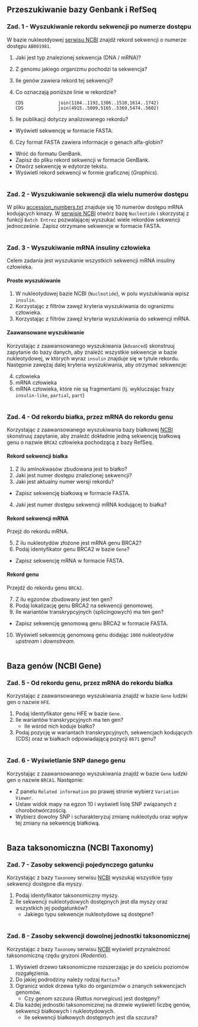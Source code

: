 ## Przeszukiwanie bazy Genbank i RefSeq

### Zad. 1 - Wyszukiwanie rekordu sekwencji po numerze dostępu
W bazie nukleotdyowej [serwisu NCBI](https://www.ncbi.nlm.nih.gov) znajdź rekord sekwencji o numerze dostępu `AB001981`.

1. Jaki jest typ znalezionej sekwencja (DNA / mRNA)?
2. Z genomu jakiego organizmu pochodzi ta sekwencja?
3. Ile genów zawiera rekord tej sekwencji?
4. Co oznaczają poniższe linie w rekordzie?

   ```
   CDS             join(1104..1192,1306..1510,1614..1742)
   CDS             join(4915..5009,5165..5369,5474..5602)
   ```

5. Ile publikacji dotyczy analizowanego rekordu?

* Wyświetl sekwencję w formacie FASTA.

6. Czy format FASTA zawiera informacje o genach alfa-globin?

* Wróć do formatu GenBank. 
* Zapisz do pliku rekord sekwencji w formacie GenBank. 
* Otwórz sekwencję w edytorze tekstu.
* Wyświetl rekord sekwencji w formie graficznej (*Graphics*).
<br/><br/>

### Zad. 2 - Wyszukiwanie sekwencji dla wielu numerów dostępu
W pliku [accession_numbers.txt](./data/accession_numbers.txt) znajduje się 10 numerów dostępu mRNA kodujących kinazy. W [serwisie NCBI](https://www.ncbi.nlm.nih.gov) otwórz bazę `Nucleotide` i skorzystaj z funkcji `Batch Entrez` pozwalającej wyszukać wiele rekordów sekwencji jednocześnie. Zapisz otrzymane sekwencje w formacie FASTA.
<br/><br/>

### Zad. 3 - Wyszukiwanie mRNA insuliny człowieka
Celem zadania jest wyszukanie wszystkich sekwencji mRNA insuliny człowieka.

#### Proste wyszukiwanie

1. W nukleotydowej bazie NCBI (`Nucleotide`), w polu wyszukiwania wpisz `insulin`.
2. Korzystając z filtrów zawęź kryteria wyszukiwania do ogranizmu człowieka.
3. Korzystając z filtrów zawęź kryteria wyszukiwania do sekwencji mRNA.

#### Zaawansowane wyszukiwanie

Korzystając z zaawansowanego wyszukiwania (`Advanced`) skonstruuj zapytanie do bazy danych, aby znaleźć wszystkie sekwencje w bazie nukleotydowej, w których wyraz `insulin` znajduje się w tytule rekordu. Następnie zawężaj dalej kryteria wyszukiwania, aby otrzymać sekwencje:

4. człowieka
5. mRNA człowieka
6. mRNA człowieka, które nie są fragmentami (tj. wykluczając frazy `insulin-like`, `partial`, `part`)
<br/><br/>

### Zad. 4 - Od rekordu białka, przez mRNA do rekordu genu
Korzystając z zaawansowanego wyszukiwania bazy białkowej [NCBI](https://www.ncbi.nlm.nih.gov) skonstruuj zapytanie, aby znaleźć dokładnie jedną sekwencję białkową genu o nazwie `BRCA2` człowieka pochodzącą z bazy RefSeq.

#### Rekord sekwencji białka

1. Z ilu aminokwasów zbudowana jest to białko?
2. Jaki jest numer dostępu znalezionej sekwencji?
3. Jaki jest aktualny numer wersji rekordu?

* Zapisz sekwencję białkową w formacie FASTA.

4. Jaki jest numer dostępu sekwencji mRNA kodującej to białka?

#### Rekord sekwencji mRNA

Przejź do rekordu mRNA.

5. Z ilu nukleotydów złożone jest mRNA genu BRCA2?
6. Podaj identyfikator genu BRCA2 w bazie `Gene`?

* Zapisz sekwencję mRNA w formacie FASTA. 

#### Rekord genu
Przejdź do rekordu genu `BRCA2`.

7. Z ilu egzonów zbudowany jest ten gen?
8. Podaj lokalizację genu BRCA2 na sekwencji genomowej.
9. Ile wariantów transkrypcyjnych (splicingowych) ma ten gen?

* Zapisz sekwencję genomową genu BRCA2 w formacie FASTA.

10. Wyświetl sekwencję genomową genu dodając `1000` nukleotydów *upstream* i *downstream*.
<br/><br/>

## Baza genów (NCBI Gene)

### Zad. 5 - Od rekordu genu, przez mRNA do rekordu białka
Korzystając z zaawansowanego wyszukiwania znajdź w bazie `Gene` ludzki gen o nazwie `HFE`.

1. Podaj identyfikator genu HFE w bazie `Gene`.
2. Ile wariantów transkrypcyjnych ma ten gen?
   * Ile wśród nich koduje białko?
3. Podaj pozycję w wariantach transkrypcyjnych, sekwencjach kodujących (CDS) oraz w białkach odpowiadającą pozycji `8671` genu?
<br/><br/>

### Zad. 6 - Wyświetlanie SNP danego genu
Korzystając z zaawansowanego wyszukiwania znajdź w bazie `Gene` ludzki gen o nazwie `BRCA1`. Następnie:
* Z panelu `Related information` po prawej stronie wybierz `Variation Viewer`. 
* Ustaw widok mapy na egzon 10 i wyświetl listę SNP związanych z chorobotwórczością.
* Wybierz dowolny SNP i scharakteryzuj zmianę nukleotydu oraz wpływ tej zmiany na sekwencję białkową.
<br/><br/>

## Baza taksonomiczna (NCBI Taxonomy)


### Zad. 7 - Zasoby sekwencji pojedynczego gatunku
Korzystając z bazy `Taxonomy` serwisu [NCBI](https://www.ncbi.nlm.nih.gov) wyszukaj wszystkie typy sekwencji dostępne dla myszy.

1. Podaj identyfikator taksonomiczny myszy.
2. Ile sekwencji nukleotydowych dostępnych jest dla myszy oraz wszystkich jej podgatunków?
   * Jakiego typu sekwencje nukleotydowe są dostępne?
<br/><br/>


### Zad. 8 - Zasoby sekwencji dowolnej jednostki taksonomicznej
Korzystając z bazy `Taxonomy` serwisu [NCBI](https://www.ncbi.nlm.nih.gov) wyświetl przynależność taksonomiczną rzędu gryzoni (*Rodentia*).

1. Wyświetl drzewo taksonomiczne rozszerzając je do sześciu poziomów rozgałęzienia.
2. Do jakiej podrodziny należy rodzaj `Rattus`?
3. Ogranicz widok drzewa tylko do organizmów o znanych sekwencjach genomów.
   * Czy genom szczura (*Rattus norvegicus*) jest dostępny?
4. Dla każdej jednostki taksonomicznej na drzewie wyświetl liczbę genów, sekwencji białkowych i nukleotydowych.
   * Ile sekwencji białkowych dostępnych jest dla szczura?
